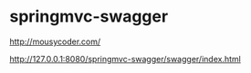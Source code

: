 # springmvc-swagger

http://mousycoder.com/

http://127.0.0.1:8080/springmvc-swagger/swagger/index.html
